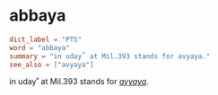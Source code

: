 # abbaya

``` toml
dict_label = "PTS"
word = "abbaya"
summary = "in uday˚ at Mil.393 stands for avyaya."
see_also = ["avyaya"]
```

in uday˚ at Mil.393 stands for *[avyaya](avyaya.md)*.

